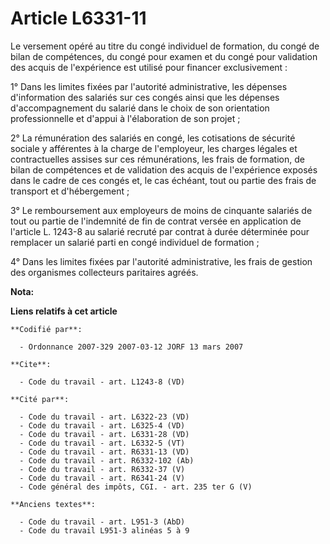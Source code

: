# Article L6331-11

Le versement opéré au titre du congé individuel de formation, du congé de bilan de compétences, du congé pour examen et du
congé pour validation des acquis de l'expérience est utilisé pour financer exclusivement :

1° Dans les limites fixées par l'autorité administrative, les dépenses d'information des salariés sur ces congés ainsi que
les dépenses d'accompagnement du salarié dans le choix de son orientation professionnelle et d'appui à l'élaboration de son
projet ;

2° La rémunération des salariés en congé, les cotisations de sécurité sociale y afférentes à la charge de l'employeur, les
charges légales et contractuelles assises sur ces rémunérations, les frais de formation, de bilan de compétences et de
validation des acquis de l'expérience exposés dans le cadre de ces congés et, le cas échéant, tout ou partie des frais de
transport et d'hébergement ;

3° Le remboursement aux employeurs de moins de cinquante salariés de tout ou partie de l'indemnité de fin de contrat versée
en application de l'article L. 1243-8 au salarié recruté par contrat à durée déterminée pour remplacer un salarié parti en
congé individuel de formation ;

4° Dans les limites fixées par l'autorité administrative, les frais de gestion des organismes collecteurs paritaires agréés.

**Nota:**



**Liens relatifs à cet article**

	**Codifié par**:

	  - Ordonnance 2007-329 2007-03-12 JORF 13 mars 2007

	**Cite**:

	  - Code du travail - art. L1243-8 (VD)

	**Cité par**:

	  - Code du travail - art. L6322-23 (VD)
	  - Code du travail - art. L6325-4 (VD)
	  - Code du travail - art. L6331-28 (VD)
	  - Code du travail - art. L6332-5 (VT)
	  - Code du travail - art. R6331-13 (VD)
	  - Code du travail - art. R6332-102 (Ab)
	  - Code du travail - art. R6332-37 (V)
	  - Code du travail - art. R6341-24 (V)
	  - Code général des impôts, CGI. - art. 235 ter G (V)

	**Anciens textes**:

	  - Code du travail - art. L951-3 (AbD)
	  - Code du travail L951-3 alinéas 5 à 9
